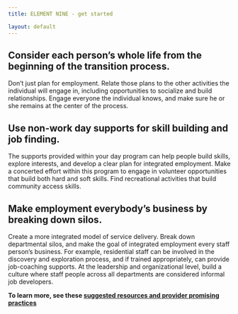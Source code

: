 ```yaml
---
title: ELEMENT NINE - get started

layout: default
---
```

## Consider each person’s whole life from the beginning of the transition process.
Don’t just plan for employment. Relate those plans to the other activities the individual will engage in, including opportunities to socialize and build relationships. Engage everyone the individual knows, and make sure he or she remains at the center of the process.
 
## Use non-work day supports for skill building and job finding.
The supports provided within your day program can help people build skills, explore interests, and develop a clear plan for integrated employment. Make a concerted effort within this program to engage in volunteer opportunities that build both hard and soft skills. Find recreational activities that build community access skills.

## Make employment everybody’s business by breaking down silos.
Create a more integrated model of service delivery. Break down departmental silos, and make the goal of integrated employment every staff person’s business. For example, residential staff can be involved in the discovery and exploration process, and if trained appropriately, can provide job-coaching supports. At the leadership and organizational level, build a culture where staff people across all departments are considered informal job developers.

<div id="bigger"><p><strong>To learn more, see these <a href="nine_more.html">suggested resources and provider promising practices</a></strong></p></div>
